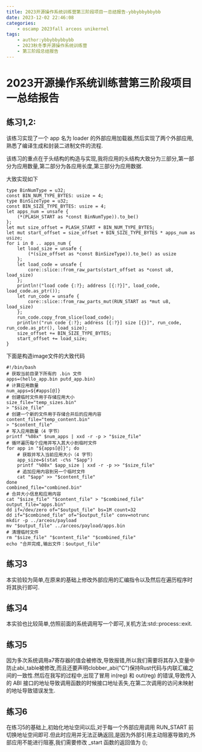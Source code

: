 ```yaml
---
title: 2023开源操作系统训练营第三阶段项目一总结报告-ybbybbybbybb
date: 2023-12-02 22:46:08
categories:
    - oscamp 2023fall arceos unikernel
tags:
    - author:ybbybbybbybb
    - 2023秋冬季开源操作系统训练营
    - 第三阶段总结报告
---
```


# 2023开源操作系统训练营第三阶段项目一总结报告

## 练习1,2:
该练习实现了一个 app 名为 loader 的外部应用加载器,然后实现了两个外部应用,熟悉了编译生成和封装二进制文件的流程.

该练习的重点在于头结构的构造与实现,我将应用的头结构大致分为三部分,第一部分为应用数量,第二部分为各应用长度,第三部分为应用数据.

大致实现如下
```
type BinNumType = u32;
const BIN_NUM_TYPE_BYTES: usize = 4;
type BinSizeType = u32;
const BIN_SIZE_TYPE_BYTES: usize = 4;
let apps_num = unsafe {
    (*(PLASH_START as *const BinNumType)).to_be()
};
let mut size_offset = PLASH_START + BIN_NUM_TYPE_BYTES;
let mut start_offset = size_offset + BIN_SIZE_TYPE_BYTES * apps_num as usize;
for i in 0 .. apps_num {
    let load_size = unsafe {
        (*(size_offset as *const BinSizeType)).to_be() as usize
    };
    let load_code = unsafe {
        core::slice::from_raw_parts(start_offset as *const u8, load_size)
    };
    println!("load code {:?}; address [{:?}]", load_code, load_code.as_ptr());
    let run_code = unsafe {
        core::slice::from_raw_parts_mut(RUN_START as *mut u8, load_size)
    };
    run_code.copy_from_slice(load_code);
    println!("run code {:?}; address [{:?}] size [{}]", run_code, run_code.as_ptr(), load_size);
    size_offset += BIN_SIZE_TYPE_BYTES;
    start_offset += load_size;
}
```
下面是构造image文件的大致代码
```
#!/bin/bash
# 获取当前目录下所有的 .bin 文件
apps=(hello_app.bin putd_app.bin)
# 计算应用数量
num_apps=${#apps[@]}
# 创建临时文件用于存储应用大小
size_file="temp_sizes.bin"
> "$size_file"
# 创建一个新的文件用于存储合并后的应用内容
content_file="temp_content.bin"
> "$content_file"
# 写入应用数量（4 字节）
printf "%08x" $num_apps | xxd -r -p > "$size_file"
# 循环遍历每个应用并写入其大小到临时文件
for app in "${apps[@]}"; do
    # 获取并写入当前应用大小（4 字节）
    app_size=$(stat -c%s "$app")
    printf "%08x" $app_size | xxd -r -p >> "$size_file"
    # 追加应用内容到另一个临时文件
    cat "$app" >> "$content_file"
done
combined_file="combined.bin"
# 合并大小信息和应用内容
cat "$size_file" "$content_file" > "$combined_file"
output_file="apps.bin"
dd if=/dev/zero of="$output_file" bs=1M count=32
dd if="$combined_file" of="$output_file" conv=notrunc
mkdir -p ../arceos/payload
mv "$output_file" ../arceos/payload/apps.bin
# 清理临时文件
rm "$size_file" "$content_file" "$combined_file"
echo "合并完成,输出文件：$output_file"

```

## 练习3

本实验较为简单,在原来的基础上修改外部应用的汇编指令以及然后在遍历程序时将其执行即可.

## 练习4

本实验也比较简单,仿照前面的系统调用写一个即可,关机方法:std::process::exit.

## 练习5

因为多次系统调用a7寄存器的值会被修改,导致报错,所以我们需要将其存入变量中防止abi_table被修改,而且还要声明clobber_abi("C")保持Rust代码与内联汇编之间的一致性.然后在我写的过程中,出现了冒用 in(reg) 和 out(reg) 的错误,导致传入的 ABI 接口的地址导致调用函数的时候接口地址丢失,在第二次调用的访问未映射的地址导致错误发生.

## 练习6

在练习5的基础上,初始化地址空间以后,对于每一个外部应用调用 RUN_START 前切换地址空间即可.但此时应用并无法正确返回,是因为外部引用主动阻塞导致的,外部应用不能进行阻塞,我们需要修改 _start 函数的返回值为 ();
